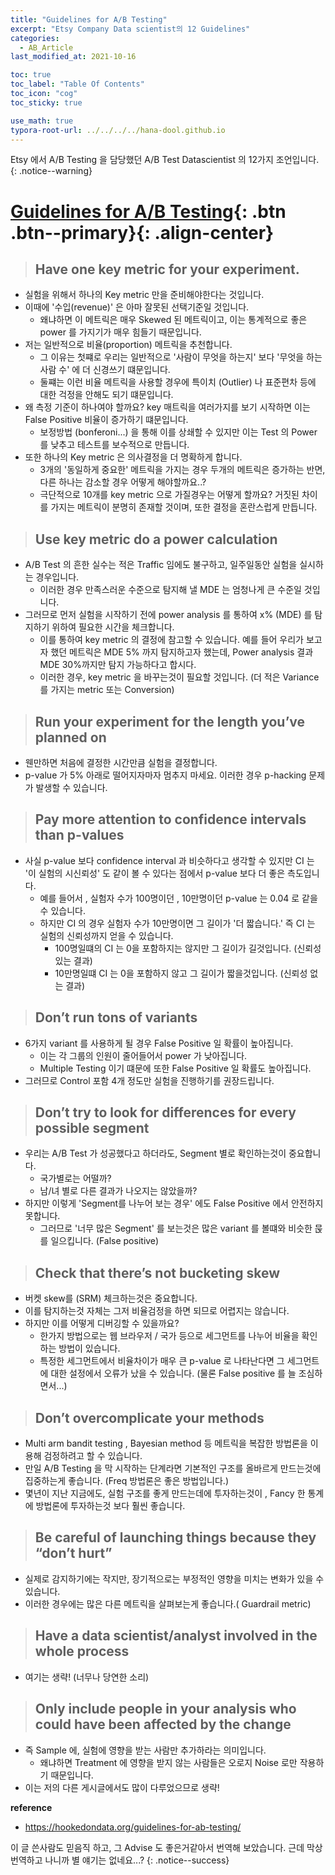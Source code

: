 ```yaml
---
title: "Guidelines for A/B Testing"
excerpt: "Etsy Company Data scientist의 12 Guidelines"
categories:
  - AB_Article
last_modified_at: 2021-10-16

toc: true
toc_label: "Table Of Contents"
toc_icon: "cog"
toc_sticky: true

use_math: true
typora-root-url: ../../../../hana-dool.github.io
---
```


 Etsy 에서 A/B Testing 을 담당했던 A/B Test Datascientist 의 12가지 조언입니다. 
{: .notice--warning}

# [Guidelines for A/B Testing](#link){: .btn .btn--primary}{: .align-center}

> ## **Have one key metric for your experiment**.

- 실험을 위해서 하나의 Key metric 만을 준비해야한다는 것입니다. 
- 이때에 '수입(revenue)' 은 아마 잘못된 선택기준일 것입니다. 
  - 왜냐하면 이 메트릭은 매우 Skewed 된 메트릭이고, 이는 통계적으로 좋은 power 를 가지기가 매우 힘들기 때문입니다.
- 저는 일반적으로 비율(proportion) 메트릭을 추천합니다. 
  - 그 이유는 첫쨰로 우리는 일반적으로 '사람이 무엇을 하는지' 보다 '무엇을 하는 사람 수' 에 더 신경쓰기 떄문입니다.
  - 둘쨰는 이런 비율 메트릭을 사용할 경우에 특이치 (Outlier) 나 표준편차 등에 대한 걱정을 안해도 되기 떄문입니다.
- 왜 측정 기준이 하나여야 할까요? key 매트릭을 여러가지를 보기 시작하면 이는 False Positive 비율이 증가하기 떄문입니다. 
  - 보정방법 (bonferoni...) 을 통해 이를 상쇄할 수 있지만 이는 Test 의 Power 를 낮추고 테스트를 보수적으로 만듭니다. 
- 또한 하나의 Key metric 은 의사결정을 더 명확하게 합니다.
  - 3개의 '동일하게 중요한' 메트릭을 가지는 경우 두개의 메트릭은 증가하는 반면, 다른 하나는 감소할 경우 어떻게 해야할까요..? 
  - 극단적으로 10개를 key metric 으로 가질경우는 어떻게 할까요? 거짓된 차이를 가지는 메트릭이 분명히 존재할 것이며, 또한 결정을 혼란스럽게 만듭니다.

> ## Use key metric do a power calculation

- A/B Test 의 흔한 실수는 적은 Traffic 임에도 불구하고, 일주일동안 실험을 실시하는 경우입니다. 
  -  이러한 경우 만족스러운 수준으로 탐지해 낼 MDE 는 엄청나게 큰 수준일 것입니다.
- 그러므로 먼저 실험을 시작하기 전에 power analysis 를 통하여 x% (MDE) 를 탐지하기 위하여 필요한 시간을 체크합니다. 
  - 이를 통하여 key metric 의 결정에 참고할 수 있습니다. 예를 들어 우리가 보고자 했던 메트릭은 MDE 5% 까지 탐지하고자 했는데, Power analysis 결과 MDE 30%까지만 탐지 가능하다고 합시다. 
  - 이러한 경우, key metric 을 바꾸는것이 필요할 것입니다. (더 적은 Variance 를 가지는 metric 또는 Conversion)

> ## Run your experiment for the length you’ve planned on

-  웬만하면 처음에 결정한 시간만큼 실험을 결정합니다. 
  - p-value 가 5% 아래로 떨어지자마자 멈추지 마세요. 이러한 경우 p-hacking 문제가 발생할 수 있습니다.

> ## Pay more attention to confidence intervals than p-values

- 사실 p-value 보다 confidence interval 과 비슷하다고 생각할 수 있지만 CI 는 '이 실험의 시신뢰성' 도 같이 볼 수 있다는 점에서 p-value 보다 더 좋은 측도입니다.
  - 예를 들어서 , 실험자 수가 100명이던 , 10만명이던 p-value 는 0.04 로 같을 수 있습니다. 
  - 하지만 CI 의 경우 실험자 수가 10만명이면 그 길이가 '더 짧습니다.' 즉 CI 는 실험의 신뢰성까지 얻을 수 있습니다. 
    - 100명일떄의 CI 는 0을 포함하지는 않지만 그 길이가 길것입니다. (신뢰성 있는 결과)
    - 10만명일떄 CI 는 0을 포함하지 않고 그 길이가 짧을것입니다. (신뢰성 없는 결과)

> ## **Don’t run tons of variants**

- 6가지 variant 를 사용하게 될 경우 False Positive 일 확률이 높아집니다.
  - 이는 각 그룹의 인원이 줄어들어서 power 가 낮아집니다.
  -  Multiple Testing 이기 떄문에 또한 False Positive 일 확률도 높아집니다. 
- 그러므로 Control 포함 4개 정도만 실험을 진행하기를 권장드립니다. 

> ## **Don’t try to look for differences for every possible segment**

- 우리는 A/B Test 가 성공했다고 하더라도, Segment 별로 확인하는것이 중요합니다. 
  - 국가별로는 어떨까? 
  - 남/녀 별로 다른 결과가 나오지는 않았을까? 
- 하지만 이렇게 'Segment를 나누어 보는 경우' 에도 False Positive 에서 안전하지 못합니다. 
  - 그러므로 '너무 많은 Segment' 를 보는것은 많은 variant 를 볼떄와 비슷한 묹를 일으킵니다. (False positive)

> ## **Check that there’s not bucketing skew**

- 버켓 skew를 (SRM)  체크하는것은 중요합니다. 
- 이를 탐지하는것 자체는 그저 비율검정을 하면 되므로 어렵지는 않습니다.
- 하지만 이를 어떻게 디버깅할 수 있을까요? 
  - 한가지 방법으로는 웹 브라우저 / 국가 등으로 세그먼트를 나누어 비율을 확인하는 방법이 있습니다. 
  - 특정한 세그먼트에서 비율차이가 매우 큰 p-value 로 나타난다면 그 세그먼트에 대한 설정에서 오류가 났을 수 있습니다. (물론 False positive 를 늘 조심하면서...)

> ## **Don’t overcomplicate your methods**

- Multi arm bandit testing , Bayesian method 등 메트릭을 복잡한 방법론을 이용해 검정하려고 할 수 있습니다.
- 만일 A/B Testing 을 막 시작하는 단계라면 기본적인 구조를 올바르게 만드는것에 집중하는게 좋습니다. (Freq 방법론은 좋은 방법입니다.) 
- 몇년이 지난 지금에도, 실험 구조를 좋게 만드는데에 투자하는것이 , Fancy 한 통계에 방법론에 투자하는것 보다 훨씬 좋습니다.

> ## **Be careful of launching things because they “don’t hurt”**

- 실제로 감지하기에는 작지만, 장기적으로는 부정적인 영향을 미치는 변화가 있을 수 있습니다. 
- 이러한 경우에는 많은 다른 메트릭을 살펴보는게 좋습니다.( Guardrail metric)

> ## **Have a data scientist/analyst involved in the whole process**

- 여기는 생략! (너무나 당연한 소리)

> ## **Only include people in your analysis who could have been affected by the change**

- 즉 Sample 에, 실험에 영향을 받는 사람만 추가하라는 의미입니다.
  - 왜냐하면 Treatment 에 영향을 받지 않는 사람들은 오로지 Noise 로만 작용하기 때문입니다.
- 이는 저의 다른 게시글에서도 많이 다루었으므로 생략! 

**reference**

- <https://hookedondata.org/guidelines-for-ab-testing/>

 이 글 쓴사람도 믿음직 하고, 그 Advise 도 좋은거같아서 번역해 보았습니다. 근데 막상 번역하고 나니까 별 얘기는 없네요...?
{: .notice--success}

